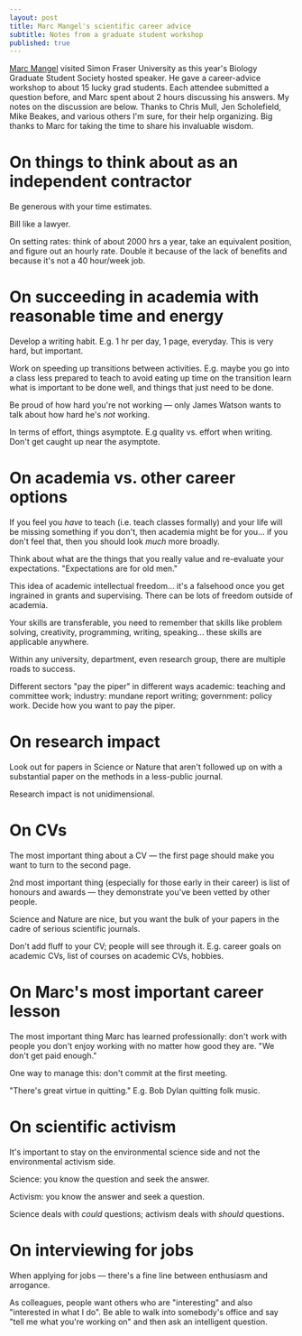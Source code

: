 ```yaml
---
layout: post
title: Marc Mangel's scientific career advice
subtitle: Notes from a graduate student workshop
published: true
---
```


[Marc Mangel](http://users.soe.ucsc.edu/~msmangel/) visited Simon Fraser University as this year's Biology Graduate Student Society hosted speaker. He gave a career-advice workshop to about 15 lucky grad students. Each attendee submitted a question before, and Marc spent about 2 hours discussing his answers. My notes on the discussion are below. Thanks to Chris Mull, Jen Scholefield, Mike Beakes, and various others I'm sure, for their help organizing. Big thanks to Marc for taking the time to share his invaluable wisdom.

# On things to think about as an independent contractor

Be generous with your time estimates.

Bill like a lawyer.

On setting rates: think of about 2000 hrs a year, take an equivalent position, and figure out an hourly rate. Double it because of the lack of benefits and because it's not a 40 hour/week job.

# On succeeding in academia with reasonable time and energy

Develop a writing habit. E.g. 1 hr per day, 1 page, everyday. This is very hard, but important.

Work on speeding up transitions between activities. E.g. maybe you go into a class less prepared to teach to avoid eating up time on the transition
learn what is important to be done well, and things that just need to be done.

Be proud of how hard you're not working — only James Watson wants to talk about how hard he's *not* working.

In terms of effort, things asymptote. E.g quality vs. effort when writing. Don't get caught up near the asymptote.

# On academia vs. other career options

If you feel you *have* to teach (i.e. teach classes formally) and your life will be missing something if you don't, then academia might be for you... if you don't feel that, then you should look *much* more broadly.

Think about what are the things that you really value and re-evaluate your expectations. "Expectations are for old men."

This idea of academic intellectual freedom... it's a falsehood once you get ingrained in grants and supervising. There can be lots of freedom outside of academia.

Your skills are transferable, you need to remember that skills like problem solving, creativity, programming, writing, speaking... these skills are applicable anywhere.

Within any university, department, even research group, there are multiple roads to success.

Different sectors "pay the piper" in different ways academic: teaching and committee work; industry: mundane report writing; government: policy work.
Decide how you want to pay the piper.

# On research impact

Look out for papers in Science or Nature that aren't followed up on with a substantial paper on the methods in a less-public journal.

Research impact is not unidimensional.

# On CVs

The most important thing about a CV — the first page should make you want to turn to the second page.

2nd most important thing (especially for those early in their career) is list of honours and awards — they demonstrate you've been vetted by other people.

Science and Nature are nice, but you want the bulk of your papers in the cadre of serious scientific journals.

Don't add fluff to your CV; people will see through it. E.g. career goals on academic CVs, list of courses on academic CVs, hobbies.

# On Marc's most important career lesson

The most important thing Marc has learned professionally: don't work with people you don't enjoy working with no matter how good they are. "We don't get paid enough." 

One way to manage this: don't commit at the first meeting.

"There's great virtue in quitting." E.g. Bob Dylan quitting folk music.


# On scientific activism

It's important to stay on the environmental science side and not the environmental activism side.

Science: you know the question and seek the answer.

Activism: you know the answer and seek a question.

Science deals with *could* questions; activism deals with *should* questions.

# On interviewing for jobs

When applying for jobs — there's a fine line between enthusiasm and arrogance.

As colleagues, people want others who are "interesting" and also "interested in what I do". Be able to walk into somebody's office and say "tell me what you're working on" and then ask an intelligent question.
